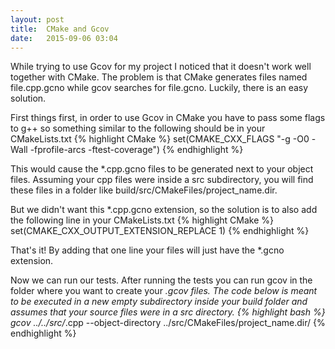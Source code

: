 ```yaml
---
layout: post
title:  CMake and Gcov
date:   2015-09-06 03:04
---
```

While trying to use Gcov for my project I noticed that it doesn't work well together with CMake. The problem is that CMake generates files named file.cpp.gcno while gcov searches for file.gcno. Luckily, there is an easy solution.
<!--more-->

First things first, in order to use Gcov in CMake you have to pass some flags to g++ so something similar to the following should be in your CMakeLists.txt
{% highlight CMake %}
set(CMAKE_CXX_FLAGS "-g -O0 -Wall -fprofile-arcs -ftest-coverage")
{% endhighlight %}

This would cause the *.cpp.gcno files to be generated next to your object files. Assuming your cpp files were inside a src subdirectory, you will find these files in a folder like build/src/CMakeFiles/project_name.dir.

But we didn't want this *.cpp.gcno extension, so the solution is to also add the following line in your CMakeLists.txt
{% highlight CMake %}
set(CMAKE_CXX_OUTPUT_EXTENSION_REPLACE 1)
{% endhighlight %}

That's it! By adding that one line your files will just have the *.gcno extension.

Now we can run our tests. After running the tests you can run gcov in the folder where you want to create your *.gcov files. The code below is meant to be executed in a new empty subdirectory inside your build folder and assumes that your source files were in a src directory.
{% highlight bash %}
gcov ../../src/*.cpp --object-directory ../src/CMakeFiles/project_name.dir/
{% endhighlight %}
